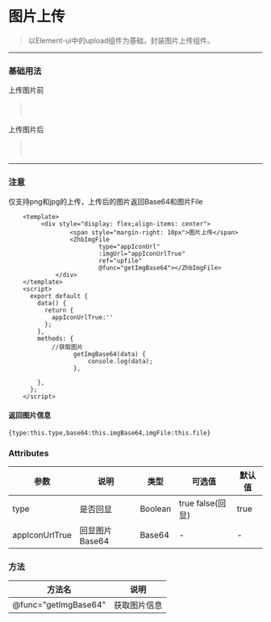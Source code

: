 # 图片上传

> 以Element-ui中的upload组件为基础，封装图片上传组件。
---- 
### 基础用法

上传图片前

><img :src="$withBase('/assets/img/imgFile.png')" style="margin: 15px 0 ">

上传图片后

><img :src="$withBase('/assets/img/imgFile2.png')" style="margin: 15px 0 ">


---

### 注意
仅支持png和jpg的上传，上传后的图片返回Base64和图片File

```vue
    <template>
         <div style="display: flex;align-items: center">
                 <span style="margin-right: 10px">图片上传</span>
                 <ZhbImgFile
                         type="appIconUrl"
                         :imgUrl="appIconUrlTrue"
                         ref="upfile"
                         @func="getImgBase64"></ZhbImgFile>
             </div>
    </template>
    <script>
      export default {
        data() {
          return {
            appIconUrlTrue:''
          };
        },
        methods: {
            //获取图片
                  getImgBase64(data) {
                      console.log(data);
                  },
        
        },
      };
    </script>

```
#### 返回图片信息

```
{type:this.type,base64:this.imgBase64,imgFile:this.file}
```

### Attributes
| 参数      | 说明    | 类型     | 可选值       | 默认值   |
|---------- |-------- |---------- |-------------  |-------- |
| type     | 是否回显   | Boolean    | true false(回显) | true |
| appIconUrlTrue   | 回显图片Base64   | Base64    | - | - |

### 方法
| 方法名      | 说明    | 
|---------- |-------- |
| @func="getImgBase64"  | 获取图片信息 |
